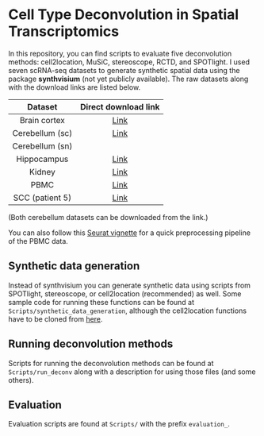 # Cell Type Deconvolution in Spatial Transcriptomics

In this repository, you can find scripts to evaluate five deconvolution methods: cell2location, MuSiC, stereoscope, RCTD, and SPOTlight. I used seven scRNA-seq datasets to generate synthetic spatial data using the package **synthvisium** (not yet publicly available). The raw datasets along with the download links are listed below.

|      Dataset     |                                                                     Direct download link                                                                    |
|:----------------:|:-----------------------------------------------------------------------------------------------------------------------------------------------------------:|
|   Brain cortex   |                                           [Link](https://www.dropbox.com/s/cuowvm4vrf65pvq/allen_cortex.rds?dl=1)                                           |
| Cerebellum (sc)  | [Link](https://singlecell.broadinstitute.org/single_cell/study/SCP948/robust-decomposition-of-cell-type-mixtures-in-spatial-transcriptomics#study-download) |
| Cerebellum (sn)  |                                                                                                                                                             |
|    Hippocampus   |                                        [Link](https://storage.googleapis.com/linnarsson-lab-loom/l1_hippocampus.loom)                                       |
|      Kidney      |                [Link](https://ftp.ncbi.nlm.nih.gov/geo/series/GSE107nnn/GSE107585/suppl/GSE107585_Mouse_kidney_single_cell_datamatrix.txt.gz)               |
|       PBMC       |                                [Link](https://cf.10xgenomics.com/samples/cell/pbmc3k/pbmc3k_filtered_gene_bc_matrices.tar.gz)                               |
| SCC (patient 5)  |                            [Link](https://ftp.ncbi.nlm.nih.gov/geo/series/GSE144nnn/GSE144236/suppl/GSE144236_cSCC_counts.txt.gz)                           |

(Both cerebellum datasets can be downloaded from the link.)

You can also follow this [Seurat vignette](https://satijalab.org/seurat/articles/pbmc3k_tutorial.html) for a quick preprocessing pipeline of the PBMC data.

## Synthetic data generation
Instead of synthvisium you can generate synthetic data using scripts from SPOTlight, stereoscope, or cell2location (recommended) as well. Some sample code for running these functions can be found at `Scripts/synthetic_data_generation`, although the cell2location functions have to be cloned from [here](https://github.com/emdann/ST_simulation).

## Running deconvolution methods
Scripts for running the deconvolution methods can be found at `Scripts/run_deconv` along with a description for using those files (and some others).

## Evaluation
Evaluation scripts are found at `Scripts/` with the prefix `evaluation_`.
